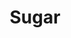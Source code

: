 ---
title: "Sugar"
summary: "After two solo albums, ex-Hüsker Dü guitarist/vocalist Bob Mould formed Sugar in 1992, with David Barbe and Malcolm Travis . The band signed with Rykodisc in the U.S., Creation in the U.K. Sugar's first album, Copper Blue, was released in the fall of 1992. It was the most successful album by Sugar. In the spring of 1993, Sugar released the mini-LP Beaster, a more abrasive collection than Copper Blue that was recorded at the same sessions. The album, File Under: Easy Listening, appeared in the fall of 1994. Although it received good reviews, it didn't match the performance of Copper Blue. A collection of rarities and B-sides was released in summer 1995, before Mould broke up the band in Fall and began to work on a third solo album."
slug: "sugar"
image: "sugar.jpg"
apple_music_artist_url: "https://music.apple.com/gb/artist/sugar/530175867"
wikipedia_url: "https://en.wikipedia.org/wiki/Big_Sugar_(band)"
---